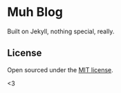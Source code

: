 # Muh Blog

Built on Jekyll, nothing special, really.

## License

Open sourced under the [MIT license](LICENSE.md).

<3
